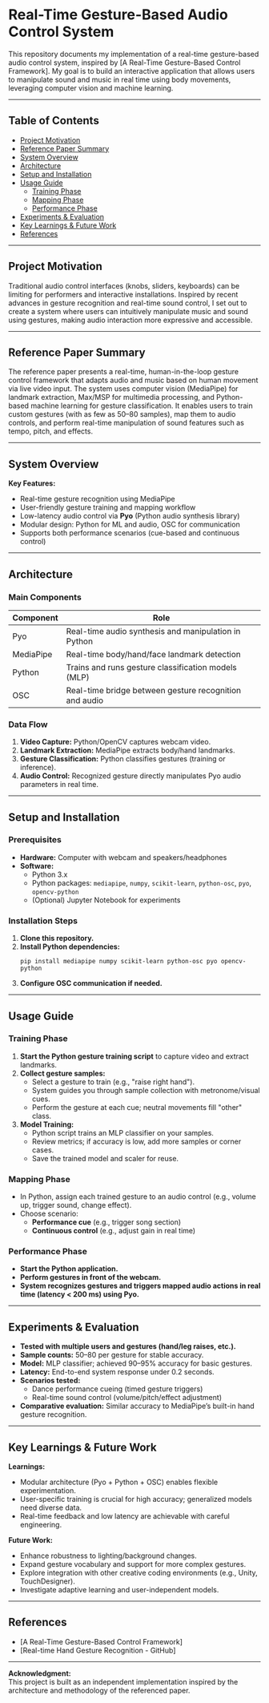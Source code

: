 # Real-Time Gesture-Based Audio Control System

This repository documents my implementation of a real-time gesture-based audio control system, inspired by [A Real-Time Gesture-Based Control Framework]. My goal is to build an interactive application that allows users to manipulate sound and music in real time using body movements, leveraging computer vision and machine learning.

---

## Table of Contents

- [Project Motivation](#project-motivation)
- [Reference Paper Summary](#reference-paper-summary)
- [System Overview](#system-overview)
- [Architecture](#architecture)
- [Setup and Installation](#setup-and-installation)
- [Usage Guide](#usage-guide)
    - [Training Phase](#training-phase)
    - [Mapping Phase](#mapping-phase)
    - [Performance Phase](#performance-phase)
- [Experiments & Evaluation](#experiments--evaluation)
- [Key Learnings & Future Work](#key-learnings--future-work)
- [References](#references)

---

## Project Motivation

Traditional audio control interfaces (knobs, sliders, keyboards) can be limiting for performers and interactive installations. Inspired by recent advances in gesture recognition and real-time sound control, I set out to create a system where users can intuitively manipulate music and sound using gestures, making audio interaction more expressive and accessible.

---

## Reference Paper Summary

The reference paper presents a real-time, human-in-the-loop gesture control framework that adapts audio and music based on human movement via live video input. The system uses computer vision (MediaPipe) for landmark extraction, Max/MSP for multimedia processing, and Python-based machine learning for gesture classification. It enables users to train custom gestures (with as few as 50–80 samples), map them to audio controls, and perform real-time manipulation of sound features such as tempo, pitch, and effects.

---

## System Overview

**Key Features:**

- Real-time gesture recognition using MediaPipe
- User-friendly gesture training and mapping workflow
- Low-latency audio control via **Pyo** (Python audio synthesis library)
- Modular design: Python for ML and audio, OSC for communication
- Supports both performance scenarios (cue-based and continuous control)

---

## Architecture

### Main Components

| Component | Role |
|-----------|------|
| Pyo       | Real-time audio synthesis and manipulation in Python |
| MediaPipe | Real-time body/hand/face landmark detection |
| Python    | Trains and runs gesture classification models (MLP) |
| OSC       | Real-time bridge between gesture recognition and audio |

### Data Flow

1. **Video Capture:** Python/OpenCV captures webcam video.
2. **Landmark Extraction:** MediaPipe extracts body/hand landmarks.
3. **Gesture Classification:** Python classifies gestures (training or inference).
4. **Audio Control:** Recognized gesture directly manipulates Pyo audio parameters in real time.

---

## Setup and Installation

### Prerequisites

- **Hardware:** Computer with webcam and speakers/headphones
- **Software:**
    - Python 3.x
    - Python packages: `mediapipe`, `numpy`, `scikit-learn`, `python-osc`, `pyo`, `opencv-python`
    - (Optional) Jupyter Notebook for experiments

### Installation Steps

1. **Clone this repository.**
2. **Install Python dependencies:**
    ```
    pip install mediapipe numpy scikit-learn python-osc pyo opencv-python
    ```
3. **Configure OSC communication if needed.**

---

## Usage Guide

### Training Phase

1. **Start the Python gesture training script** to capture video and extract landmarks.
2. **Collect gesture samples:**
    - Select a gesture to train (e.g., "raise right hand").
    - System guides you through sample collection with metronome/visual cues.
    - Perform the gesture at each cue; neutral movements fill "other" class.
3. **Model Training:**
    - Python script trains an MLP classifier on your samples.
    - Review metrics; if accuracy is low, add more samples or corner cases.
    - Save the trained model and scaler for reuse.

### Mapping Phase

- In Python, assign each trained gesture to an audio control (e.g., volume up, trigger sound, change effect).
- Choose scenario:
    - **Performance cue** (e.g., trigger song section)
    - **Continuous control** (e.g., adjust gain in real time)

### Performance Phase

- **Start the Python application.**
- **Perform gestures in front of the webcam.**
- **System recognizes gestures and triggers mapped audio actions in real time (latency < 200 ms) using Pyo.**

---

## Experiments & Evaluation

- **Tested with multiple users and gestures (hand/leg raises, etc.).**
- **Sample counts:** 50–80 per gesture for stable accuracy.
- **Model:** MLP classifier; achieved 90–95% accuracy for basic gestures.
- **Latency:** End-to-end system response under 0.2 seconds.
- **Scenarios tested:**
    - Dance performance cueing (timed gesture triggers)
    - Real-time sound control (volume/pitch/effect adjustment)
- **Comparative evaluation:** Similar accuracy to MediaPipe’s built-in hand gesture recognition.

---

## Key Learnings & Future Work

**Learnings:**
- Modular architecture (Pyo + Python + OSC) enables flexible experimentation.
- User-specific training is crucial for high accuracy; generalized models need diverse data.
- Real-time feedback and low latency are achievable with careful engineering.

**Future Work:**
- Enhance robustness to lighting/background changes.
- Expand gesture vocabulary and support for more complex gestures.
- Explore integration with other creative coding environments (e.g., Unity, TouchDesigner).
- Investigate adaptive learning and user-independent models.

---

## References

- [A Real-Time Gesture-Based Control Framework]
- [Real-time Hand Gesture Recognition - GitHub]

---

**Acknowledgment:**  
This project is built as an independent implementation inspired by the architecture and methodology of the referenced paper.
